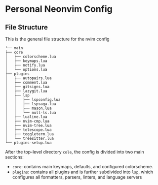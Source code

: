 # Personal Neonvim Config

## File Structure

This is the general file structure for the nvim config

```
└── main
├── core
│   ├── colorscheme.lua
│   ├── keymaps.lua
│   ├── notify.lua
│   └── options.lua
├── plugins
│   ├── autopairs.lua
│   ├── comment.lua
│   ├── gitsigns.lua
│   ├── lazygit.lua
│   ├── lsp
│   │   ├── lspconfig.lua
│   │   ├── lspsaga.lua
│   │   ├── mason.lua
│   │   └── null-ls.lua
│   ├── lualine.lua
│   ├── nvim-cmp.lua
│   ├── nvim-tree.lua
│   ├── telescope.lua
│   ├── toggleterm.lua
│   └── treesitter.lua
└── plugins-setup.lua
```

After the top-level directory `cole`, the config is divided into two main sections:

- `core`: contains main keymaps, defaults, and configured colorscheme.
- `plugins`: contains all plugins and is further subdivided into `lsp`,
  which configures all formatters, parsers, linters, and language servers
